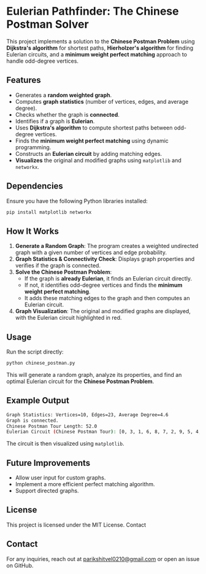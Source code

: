 # Eulerian Pathfinder: The Chinese Postman Solver

This project implements a solution to the **Chinese Postman Problem** using **Dijkstra's algorithm** for shortest paths, **Hierholzer's algorithm** for finding Eulerian circuits, and a **minimum weight perfect matching** approach to handle odd-degree vertices.

## Features
- Generates a **random weighted graph**.
- Computes **graph statistics** (number of vertices, edges, and average degree).
- Checks whether the graph is **connected**.
- Identifies if a graph is **Eulerian**.
- Uses **Dijkstra's algorithm** to compute shortest paths between odd-degree vertices.
- Finds the **minimum weight perfect matching** using dynamic programming.
- Constructs an **Eulerian circuit** by adding matching edges.
- **Visualizes** the original and modified graphs using `matplotlib` and `networkx`.

## Dependencies
Ensure you have the following Python libraries installed:

```sh
pip install matplotlib networkx
```

## How It Works
1. **Generate a Random Graph**: The program creates a weighted undirected graph with a given number of vertices and edge probability.
2. **Graph Statistics & Connectivity Check**: Displays graph properties and verifies if the graph is connected.
3. **Solve the Chinese Postman Problem**:
   - If the graph is **already Eulerian**, it finds an Eulerian circuit directly.
   - If not, it identifies odd-degree vertices and finds the **minimum weight perfect matching**.
   - It adds these matching edges to the graph and then computes an Eulerian circuit.
4. **Graph Visualization**: The original and modified graphs are displayed, with the Eulerian circuit highlighted in red.

## Usage
Run the script directly:

```sh
python chinese_postman.py
```

This will generate a random graph, analyze its properties, and find an optimal Eulerian circuit for the **Chinese Postman Problem**.

## Example Output
```sh
Graph Statistics: Vertices=10, Edges=23, Average Degree=4.6
Graph is connected.
Chinese Postman Tour Length: 52.0
Eulerian Circuit (Chinese Postman Tour): [0, 3, 1, 6, 8, 7, 2, 9, 5, 4, 0]
```
The circuit is then visualized using `matplotlib`.


## Future Improvements
- Allow user input for custom graphs.
- Implement a more efficient perfect matching algorithm.
- Support directed graphs.

## License
This project is licensed under the MIT License.
Contact
## Contact
For any inquiries, reach out at parikshitvel0210@gmail.com or open an issue on GitHub.
